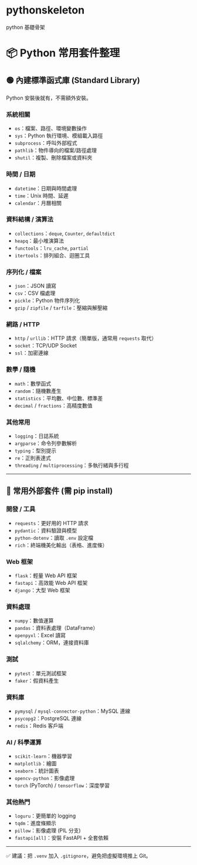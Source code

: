 # pythonskeleton
python 基礎骨架


# 📦 Python 常用套件整理

## 🟢 內建標準函式庫 (Standard Library)
Python 安裝後就有，不需額外安裝。

### 系統相關
- `os`：檔案、路徑、環境變數操作  
- `sys`：Python 執行環境、模組載入路徑  
- `subprocess`：呼叫外部程式  
- `pathlib`：物件導向的檔案/路徑處理  
- `shutil`：複製、刪除檔案或資料夾  

### 時間 / 日期
- `datetime`：日期與時間處理  
- `time`：Unix 時間、延遲  
- `calendar`：月曆相關  

### 資料結構 / 演算法
- `collections`：`deque`, `Counter`, `defaultdict`  
- `heapq`：最小堆演算法  
- `functools`：`lru_cache`, `partial`  
- `itertools`：排列組合、迴圈工具  

### 序列化 / 檔案
- `json`：JSON 讀寫  
- `csv`：CSV 檔處理  
- `pickle`：Python 物件序列化  
- `gzip` / `zipfile` / `tarfile`：壓縮與解壓縮  

### 網路 / HTTP
- `http` / `urllib`：HTTP 請求（簡單版，通常用 `requests` 取代）  
- `socket`：TCP/UDP Socket  
- `ssl`：加密連線  

### 數學 / 隨機
- `math`：數學函式  
- `random`：隨機數產生  
- `statistics`：平均數、中位數、標準差  
- `decimal` / `fractions`：高精度數值  

### 其他常用
- `logging`：日誌系統  
- `argparse`：命令列參數解析  
- `typing`：型別提示  
- `re`：正則表達式  
- `threading` / `multiprocessing`：多執行緒與多行程  

---

## 🔵 常用外部套件 (需 pip install)

### 開發 / 工具
- `requests`：更好用的 HTTP 請求  
- `pydantic`：資料驗證與模型  
- `python-dotenv`：讀取 `.env` 設定檔  
- `rich`：終端機美化輸出（表格、進度條）  

### Web 框架
- `flask`：輕量 Web API 框架  
- `fastapi`：高效能 Web API 框架  
- `django`：大型 Web 框架  

### 資料處理
- `numpy`：數值運算  
- `pandas`：資料表處理（DataFrame）  
- `openpyxl`：Excel 讀寫  
- `sqlalchemy`：ORM，連接資料庫  

### 測試
- `pytest`：單元測試框架  
- `faker`：假資料產生  

### 資料庫
- `pymysql` / `mysql-connector-python`：MySQL 連線  
- `psycopg2`：PostgreSQL 連線  
- `redis`：Redis 客戶端  

### AI / 科學運算
- `scikit-learn`：機器學習  
- `matplotlib`：繪圖  
- `seaborn`：統計圖表  
- `opencv-python`：影像處理  
- `torch` (PyTorch) / `tensorflow`：深度學習  

### 其他熱門
- `loguru`：更簡單的 logging  
- `tqdm`：進度條顯示  
- `pillow`：影像處理 (PIL 分支)  
- `fastapi[all]`：安裝 FastAPI + 全套依賴  

---

✅ 建議：把 `.venv` 加入 `.gitignore`，避免把虛擬環境推上 Git。
